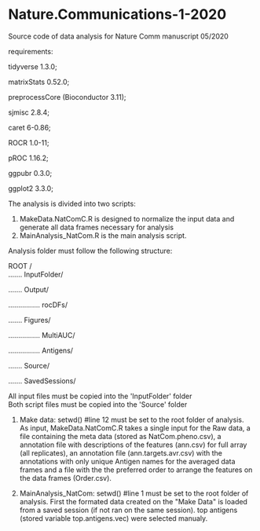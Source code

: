 # Nature.Communications-1-2020
Source code of data analysis for Nature Comm manuscript 05/2020

requirements:

  tidyverse 1.3.0;
  
  matrixStats 0.52.0;
  
  preprocessCore (Bioconductor 3.11);
  
  sjmisc 2.8.4;
  
  caret 6-0.86;
  
  ROCR 1.0-11;
  
  pROC 1.16.2;
  
  ggpubr 0.3.0;
  
  ggplot2 3.3.0;
  

The analysis is divided into two scripts:
  1. MakeData.NatComC.R is designed to normalize the input data and generate all data frames necessary for analysis
  2. MainAnalysis_NatCom.R is the main analysis script.
  
Analysis folder must follow the following structure:

ROOT /   
....... InputFolder/

....... Output/

................ rocDFs/

....... Figures/ 

................ MultiAUC/

................ Antigens/

....... Source/

....... SavedSessions/

  
All input files must be copied into the 'InputFolder' folder  
Both script files must be copied into the 'Source' folder

1. Make data:
    setwd() #line 12 must be set to the root folder of analysis.      
    As input, MakeData.NatComC.R takes a single input for the Raw data, a file containing the meta data (stored as NatCom.pheno.csv), a annotation file with descriptions of the features (ann.csv) for full array (all replicates), an annotation file (ann.targets.avr.csv) with the annotations with only unique Antigen names for the averaged data frames and a file with the the preferred order to arrange the features on the data frames (Order.csv).
    
2. MainAnalysis_NatCom:
  setwd() #line 1 must be set to the root folder of analysis. 
  First the formated data created on the "Make Data" is loaded from a saved session (if not ran on the same session).
  top antigens (stored variable top.antigens.vec) were selected manualy.  
  
  
